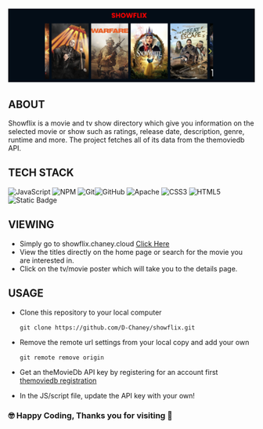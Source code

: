 ![Project Banner](https://github.com/D-Chaney/showflix/blob/main/banner.png?raw=true)

## ABOUT
Showflix is a movie and tv show directory which give you information on the selected movie or show such as ratings, release date, description, genre, runtime and more. The project fetches all of its data from the themoviedb API. 

## TECH STACK
 ![JavaScript](https://img.shields.io/badge/javascript-%23323330.svg?style=for-the-badge&logo=javascript&logoColor=%23F7DF1E) ![NPM](https://img.shields.io/badge/NPM-%23CB3837.svg?style=for-the-badge&logo=npm&logoColor=white) ![Git](https://img.shields.io/badge/git-%23F05033.svg?style=for-the-badge&logo=git&logoColor=white)![GitHub](https://img.shields.io/badge/github-%23121011.svg?style=for-the-badge&logo=github&logoColor=white) ![Apache](https://img.shields.io/badge/apache-%23D42029.svg?style=for-the-badge&logo=apache&logoColor=white) ![CSS3](https://img.shields.io/badge/css3-%231572B6.svg?style=for-the-badge&logo=css3&logoColor=white) ![HTML5](https://img.shields.io/badge/html5-%23E34F26.svg?style=for-the-badge&logo=html5&logoColor=white) ![Static Badge](https://img.shields.io/badge/themoviedb-blue?style=for-the-badge&label=API&labelColor=gray)

## VIEWING

 - Simply go to showflix.chaney.cloud <a href="https://showflix.chaney.cloud">Click Here</a>
 - View the titles directly on the home page or search for the movie you are interested in.
 - Click on the tv/movie poster which will take you to the details page.

## USAGE
- Clone this repository to your local computer
  ```
  git clone https://github.com/D-Chaney/showflix.git
  ```

- Remove the remote url settings from your local copy and add your own
  ```
  git remote remove origin
  ```

- Get an theMovieDb API key by registering for an account first <a href="https://www.themoviedb.org/signup">themoviedb registration</a>

- In the JS/script file, update the API key with your own!

### 🤓 Happy Coding,  Thanks you for visiting 👋
